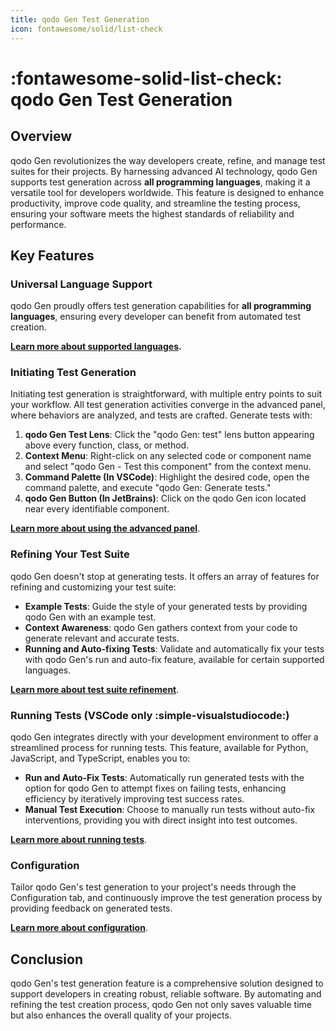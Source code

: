 ```yaml
---
title: qodo Gen Test Generation
icon: fontawesome/solid/list-check
---
```


# :fontawesome-solid-list-check: qodo Gen Test Generation 

## Overview
qodo Gen revolutionizes the way developers create, refine, and manage test suites for their projects. By harnessing advanced AI technology, qodo Gen supports test generation across **all programming languages**, making it a versatile tool for developers worldwide. This feature is designed to enhance productivity, improve code quality, and streamline the testing process, ensuring your software meets the highest standards of reliability and performance.

## Key Features

### Universal Language Support
qodo Gen proudly offers test generation capabilities for **all programming languages**, ensuring every developer can benefit from automated test creation. 

**[Learn more about supported languages](./supported-languages.md).**

### Initiating Test Generation
Initiating test generation is straightforward, with multiple entry points to suit your workflow. All test generation activities converge in the advanced panel, where behaviors are analyzed, and tests are crafted.
Generate tests with:

1. **qodo Gen Test Lens**: Click the "qodo Gen: test" lens button appearing above every function, class, or method.
2. **Context Menu**: Right-click on any selected code or component name and select "qodo Gen - Test this component" from the context menu.
3. **Command Palette (In VSCode)**: Highlight the desired code, open the command palette, and execute "qodo Gen: Generate tests."
4. **qodo Gen Button (In JetBrains)**: Click on the qodo Gen icon located near every identifiable component.

**[Learn more about using the advanced panel](./how-to-use.md)**.

### Refining Your Test Suite

qodo Gen doesn't stop at generating tests. It offers an array of features for refining and customizing your test suite:

- **Example Tests**: Guide the style of your generated tests by providing qodo Gen with an example test.
- **Context Awareness**: qodo Gen gathers context from your code to generate relevant and accurate tests.
- **Running and Auto-fixing Tests**: Validate and automatically fix your tests with qodo Gen's run and auto-fix feature, available for certain supported languages.

**[Learn more about test suite refinement](./test-suite.md)**.

### Running Tests (VSCode only :simple-visualstudiocode:)
qodo Gen integrates directly with your development environment to offer a streamlined process for running tests. This feature, available for Python, JavaScript, and TypeScript, enables you to:

- **Run and Auto-Fix Tests**: Automatically run generated tests with the option for qodo Gen to attempt fixes on failing tests, enhancing efficiency by iteratively improving test success rates.
- **Manual Test Execution**: Choose to manually run tests without auto-fix interventions, providing you with direct insight into test outcomes.

**[Learn more about running tests](./running-tests.md)**.

### Configuration

Tailor qodo Gen's test generation to your project's needs through the Configuration tab, and continuously improve the test generation process by providing feedback on generated tests.

**[Learn more about configuration](./configuration.md)**.

## Conclusion

qodo Gen's test generation feature is a comprehensive solution designed to support developers in creating robust, reliable software. By automating and refining the test creation process, qodo Gen not only saves valuable time but also enhances the overall quality of your projects.
